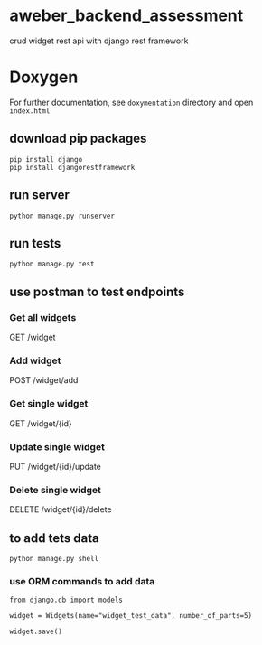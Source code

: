 # aweber_backend_assessment

crud widget rest api with django rest framework


# Doxygen
For further documentation, see ```doxymentation``` directory and open ```index.html```

## download pip packages
```
pip install django
pip install djangorestframework
```
## run server
```
python manage.py runserver
```
## run tests
```
python manage.py test
```
## use postman to test endpoints
### Get all widgets 
GET     /widget
### Add widget               
POST    /widget/add
### Get single widget         
GET     /widget/{id}
### Update single widget     
PUT     /widget/{id}/update
### Delete single widget      
DELETE  /widget/{id}/delete


## to add tets data 
```
python manage.py shell
```
### use ORM commands to add data
```
from django.db import models

widget = Widgets(name="widget_test_data", number_of_parts=5)

widget.save()
```
